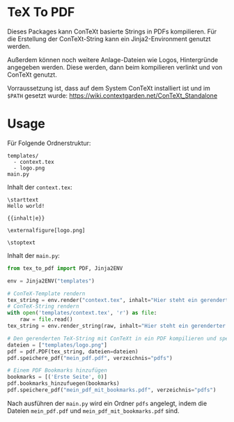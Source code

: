 # TeX To PDF

Dieses Packages kann ConTeXt basierte Strings in PDFs kompilieren.
Für die Erstellung der ConTeXt-String kann ein Jinja2-Environment genutzt werden.

Außerdem können noch weitere Anlage-Dateien wie Logos, Hintergründe angegeben werden.
Diese werden, dann beim kompilieren verlinkt und von ConTeXt genutzt.

Vorraussetzung ist, dass auf dem System ConTeXt installiert ist und im `$PATH` gesetzt wurde:
https://wiki.contextgarden.net/ConTeXt_Standalone

# Usage

Für Folgende Ordnerstruktur:

```
templates/
  - context.tex
  - logo.png
main.py
```

Inhalt der `context.tex`:

```
\starttext
Hello world!

{{inhalt|e}}

\externalfigure[logo.png]

\stoptext
```

Inhalt der `main.py`:

```python
from tex_to_pdf import PDF, Jinja2ENV

env = Jinja2ENV("templates")

# ConTeX-Template rendern
tex_string = env.render("context.tex", inhalt="Hier steht ein gerenderter Text.")
# ConTeX-String rendern
with open('templates/context.tex', 'r') as file:
    raw = file.read()
tex_string = env.render_string(raw, inhalt="Hier steht ein gerenderter Text")

# Den gerenderten TeX-String mit ConTeXt in ein PDF kompilieren und speichern.
dateien = ["templates/logo.png"]
pdf = pdf.PDF(tex_string, dateien=dateien)
pdf.speichere_pdf("mein_pdf.pdf", verzeichnis="pdfs")

# Einem PDF Bookmarks hinzufügen
bookmarks = [('Erste Seite', 0)]
pdf.bookmarks_hinzufuegen(bookmarks)
pdf.speichere_pdf("mein_pdf_mit_bookmarks.pdf", verzeichnis="pdfs")
```

Nach ausführen der `main.py` wird ein Ordner `pdfs` angelegt, indem die Dateien `mein_pdf.pdf` und `mein_pdf_mit_bookmarks.pdf` sind.
